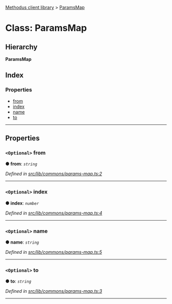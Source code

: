 [Methodus client library](../README.md) > [ParamsMap](../classes/paramsmap.md)

# Class: ParamsMap

## Hierarchy

**ParamsMap**

## Index

### Properties

* [from](paramsmap.md#from)
* [index](paramsmap.md#index)
* [name](paramsmap.md#name)
* [to](paramsmap.md#to)

---

## Properties

<a id="from"></a>

### `<Optional>` from

**● from**: *`string`*

*Defined in [src/lib/commons/params-map.ts:2](https://github.com/nodulusteam/methodus.dev/blob/4276858/modules/platform/platform-web/src/lib/commons/params-map.ts#L2)*

___
<a id="index"></a>

### `<Optional>` index

**● index**: *`number`*

*Defined in [src/lib/commons/params-map.ts:4](https://github.com/nodulusteam/methodus.dev/blob/4276858/modules/platform/platform-web/src/lib/commons/params-map.ts#L4)*

___
<a id="name"></a>

### `<Optional>` name

**● name**: *`string`*

*Defined in [src/lib/commons/params-map.ts:5](https://github.com/nodulusteam/methodus.dev/blob/4276858/modules/platform/platform-web/src/lib/commons/params-map.ts#L5)*

___
<a id="to"></a>

### `<Optional>` to

**● to**: *`string`*

*Defined in [src/lib/commons/params-map.ts:3](https://github.com/nodulusteam/methodus.dev/blob/4276858/modules/platform/platform-web/src/lib/commons/params-map.ts#L3)*

___

